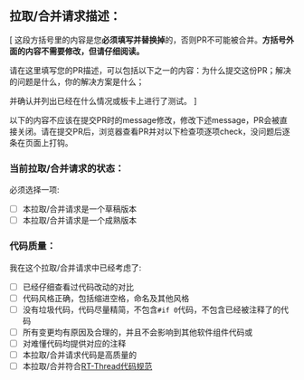 ## 拉取/合并请求描述：

[
这段方括号里的内容是您**必须填写并替换掉**的，否则PR不可能被合并。**方括号外面的内容不需要修改，但请仔细阅读。**

请在这里填写您的PR描述，可以包括以下之一的内容：为什么提交这份PR；解决的问题是什么，你的解决方案是什么；

并确认并列出已经在什么情况或板卡上进行了测试。
]

以下的内容不应该在提交PR时的message修改，修改下述message，PR会被直接关闭。请在提交PR后，浏览器查看PR并对以下检查项逐项check，没问题后逐条在页面上打钩。

### 当前拉取/合并请求的状态：

必须选择一项:

- [ ] 本拉取/合并请求是一个草稿版本
- [ ] 本拉取/合并请求是一个成熟版本

### 代码质量：

我在这个拉取/合并请求中已经考虑了:

- [ ] 已经仔细查看过代码改动的对比
- [ ] 代码风格正确，包括缩进空格，命名及其他风格
- [ ] 没有垃圾代码，代码尽量精简，不包含`#if 0`代码，不包含已经被注释了的代码
- [ ] 所有变更均有原因及合理的，并且不会影响到其他软件组件代码或
- [ ] 对难懂代码均提供对应的注释
- [ ] 本拉取/合并请求代码是高质量的
- [ ] 本拉取/合并符合[RT-Thread代码规范](https://gitee.com/rtthread/rt-thread/blob/master/documentation/7.contribution/coding_style_cn.md)
